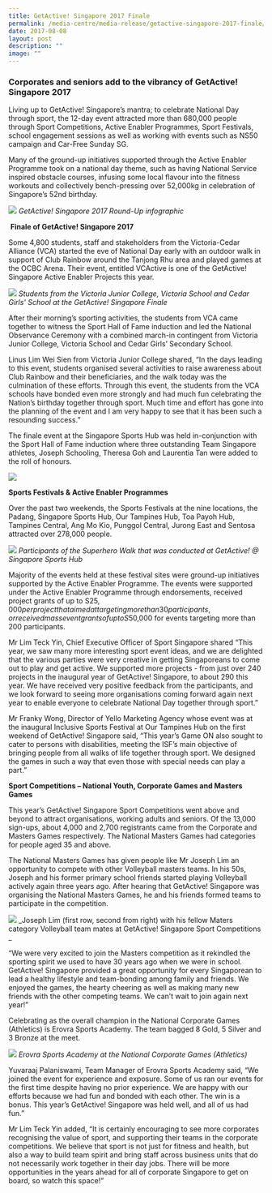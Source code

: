 ```yaml
---
title: GetActive! Singapore 2017 Finale
permalink: /media-centre/media-release/getactive-singapore-2017-finale/
date: 2017-08-08
layout: post
description: ""
image: ""
---
```

### **Corporates and seniors add to the vibrancy of GetActive! Singapore 2017**
Living up to GetActive! Singapore’s mantra; to celebrate National Day through sport, the 12-day event attracted more than 680,000 people through Sport Competitions, Active Enabler Programmes, Sport Festivals, school engagement sessions as well as working with events such as NS50 campaign and Car-Free Sunday SG.

Many of the ground-up initiatives supported through the Active Enabler Programme took on a national day theme, such as having National Service inspired obstacle courses, infusing some local flavour into the fitness workouts and collectively bench-pressing over 52,000kg in celebration of Singapore’s 52nd birthday.

![](/images/Media%20Centre/Media%20Release/2017/August/GASG%202017%20Round%20Up%20Infographics.jpeg)
_GetActive! Singapore 2017 Round-Up infographic_

 **Finale of GetActive! Singapore 2017**

Some 4,800 students, staff and stakeholders from the Victoria-Cedar Alliance (VCA) started the eve of National Day early with an outdoor walk in support of Club Rainbow around the Tanjong Rhu area and played games at the OCBC Arena. Their event, entitled VCActive is one of the GetActive! Singapore Active Enabler Projects this year.

![](/images/Media%20Centre/Media%20Release/2017/August/Students%20from%20VictoriaCedar%20Alliance%20at%20GASG2017%20Finale.jpeg)
_Students from the Victoria Junior College, Victoria School and Cedar Girls' School at the GetActive! Singapore Finale_  

After their morning’s sporting activities, the students from VCA came together to witness the Sport Hall of Fame induction and led the National Observance Ceremony with a combined march-in contingent from Victoria Junior College, Victoria School and Cedar Girls’ Secondary School.

Linus Lim Wei Sien from Victoria Junior College shared, “In the days leading to this event, students organised several activities to raise awareness about Club Rainbow and their beneficiaries, and the walk today was the culmination of these efforts. Through this event, the students from the VCA schools have bonded even more strongly and had much fun celebrating the Nation’s birthday together through sport. Much time and effort has gone into the planning of the event and I am very happy to see that it has been such a resounding success.”

The finale event at the Singapore Sports Hub was held in-conjunction with the Sport Hall of Fame induction where three outstanding Team Singapore athletes, Joseph Schooling, Theresa Goh and Laurentia Tan were added to the roll of honours.

![](/images/Media%20Centre/Media%20Release/2017/August/VictoriaCedar%20Alliance%20Marchin%20condition%20at%20the%20GetActive%20Singapore%20Finale.jpeg)

**Sports Festivals & Active Enabler Programmes**

Over the past two weekends, the Sports Festivals at the nine locations, the Padang, Singapore Sports Hub, Our Tampines Hub, Toa Payoh Hub, Tampines Central, Ang Mo Kio, Punggol Central, Jurong East and Sentosa attracted over 278,000 people.

![](/images/Media%20Centre/Media%20Release/2017/August/GASGFest_SuperHero050817_Stan075.jpeg)
_Participants of the Superhero Walk that was conducted at GetActive! @ Singapore Sports Hub_  

Majority of the events held at these festival sites were ground-up initiatives supported by the Active Enabler Programme. The events were supported under the Active Enabler Programme through endorsements, received project grants of up to S$25,000 per project that aimed at targeting more than 30 participants, or received mass event grants of up to S$50,000 for events targeting more than 200 participants.

Mr Lim Teck Yin, Chief Executive Officer of Sport Singapore shared “This year, we saw many more interesting sport event ideas, and we are delighted that the various parties were very creative in getting Singaporeans to come out to play and get active. We supported more projects - from just over 240 projects in the inaugural year of GetActive! Singapore, to about 290 this year. We have received very positive feedback from the participants, and we look forward to seeing more organisations coming forward again next year to enable everyone to celebrate National Day together through sport.”

Mr Franky Wong, Director of Yello Marketing Agency whose event was at the inaugural Inclusive Sports Festival at Our Tampines Hub on the first weekend of GetActive! Singapore said, “This year’s Game ON also sought to cater to persons with disabilities, meeting the ISF’s main objective of bringing people from all walks of life together through sport. We designed the games in such a way that even those with special needs can play a part.”

**Sport Competitions – National Youth, Corporate Games and Masters Games**

This year’s GetActive! Singapore Sport Competitions went above and beyond to attract organisations, working adults and seniors. Of the 13,000 sign-ups, about 4,000 and 2,700 registrants came from the Corporate and Masters Games respectively. The National Masters Games had categories for people aged 35 and above.

The National Masters Games has given people like Mr Joseph Lim an opportunity to compete with other Volleyball masters teams. In his 50s, Joseph and his former primary school friends started playing Volleyball actively again three years ago. After hearing that GetActive! Singapore was organising the National Masters Games, he and his friends formed teams to participate in the competition.

![](/images/Media%20Centre/Media%20Release/2017/August/Joseph%20Lim%20and%20team%20at%20the%20GASG%202017%20National%20Masters%20Games%20Volleyball.jpeg)
_Joseph Lim (first row, second from right) with his fellow Maters category Volleyball team mates at GetActive! Singapore Sport Competitions  
_

“We were very excited to join the Masters competition as it rekindled the sporting spirit we used to have 30 years ago when we were in school. GetActive! Singapore provided a great opportunity for every Singaporean to lead a healthy lifestyle and team-bonding among family and friends. We enjoyed the games, the hearty cheering as well as making many new friends with the other competing teams. We can’t wait to join again next year!”

Celebrating as the overall champion in the National Corporate Games (Athletics) is Erovra Sports Academy. The team bagged 8 Gold, 5 Silver and 3 Bronze at the meet.

![](/images/Media%20Centre/Media%20Release/2017/August/Erovra%20Sports%20Academy.jpeg)
_Erovra Sports Academy at the National Corporate Games (Athletics)_  

Yuvaraaj Palaniswami, Team Manager of Erovra Sports Academy said, “We joined the event for experience and exposure. Some of us ran our events for the first time despite having no prior experience. We are happy with our efforts because we had fun and bonded with each other. The win is a bonus. This year’s GetActive! Singapore was held well, and all of us had fun.”

Mr Lim Teck Yin added, “It is certainly encouraging to see more corporates recognising the value of sport, and supporting their teams in the corporate competitions. We believe that sport is not just for fitness and health, but also a way to build team spirit and bring staff across business units that do not necessarily work together in their day jobs. There will be more opportunities in the years ahead for all of corporate Singapore to get on board, so watch this space!”